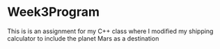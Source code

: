 # Week3Program
This is is an assignment for my C++ class where I modified my shipping calculator to include the planet Mars as a destination
